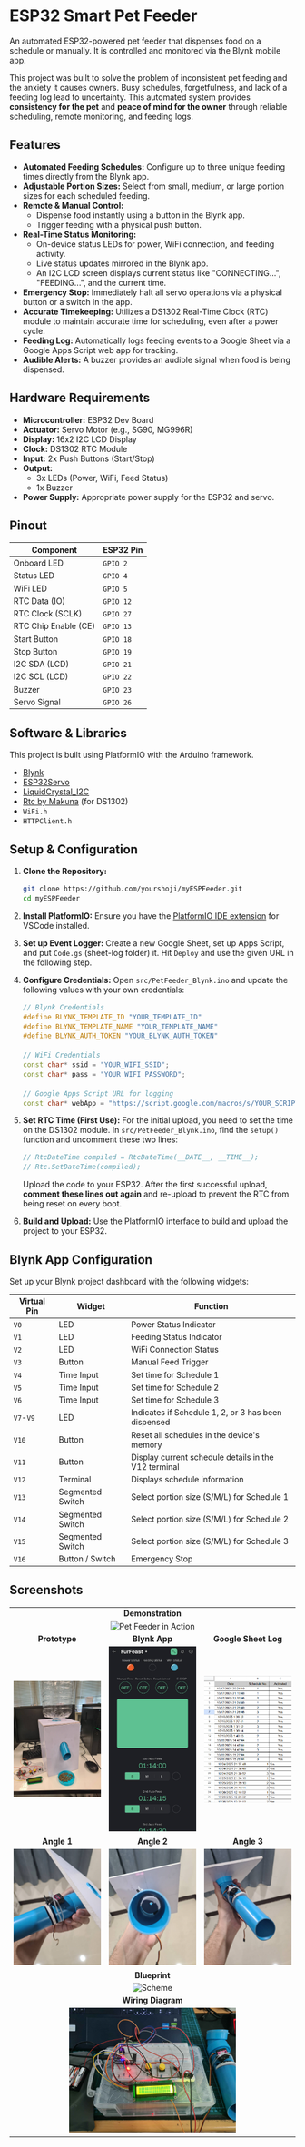 # ESP32 Smart Pet Feeder

An automated ESP32-powered pet feeder that dispenses food on a schedule or manually. It is controlled and monitored via the Blynk mobile app.

This project was built to solve the problem of inconsistent pet feeding and the anxiety it causes owners. Busy schedules, forgetfulness, and lack of a feeding log lead to uncertainty. This automated system provides **consistency for the pet** and **peace of mind for the owner** through reliable scheduling, remote monitoring, and feeding logs.

## Features

*   **Automated Feeding Schedules:** Configure up to three unique feeding times directly from the Blynk app.
*   **Adjustable Portion Sizes:** Select from small, medium, or large portion sizes for each scheduled feeding.
*   **Remote & Manual Control:**
    *   Dispense food instantly using a button in the Blynk app.
    *   Trigger feeding with a physical push button.
*   **Real-Time Status Monitoring:**
    *   On-device status LEDs for power, WiFi connection, and feeding activity.
    *   Live status updates mirrored in the Blynk app.
    *   An I2C LCD screen displays current status like "CONNECTING...", "FEEDING...", and the current time.
*   **Emergency Stop:** Immediately halt all servo operations via a physical button or a switch in the app.
*   **Accurate Timekeeping:** Utilizes a DS1302 Real-Time Clock (RTC) module to maintain accurate time for scheduling, even after a power cycle.
*   **Feeding Log:** Automatically logs feeding events to a Google Sheet via a Google Apps Script web app for tracking.
*   **Audible Alerts:** A buzzer provides an audible signal when food is being dispensed.

## Hardware Requirements

*   **Microcontroller:** ESP32 Dev Board
*   **Actuator:** Servo Motor (e.g., SG90, MG996R)
*   **Display:** 16x2 I2C LCD Display
*   **Clock:** DS1302 RTC Module
*   **Input:** 2x Push Buttons (Start/Stop)
*   **Output:**
    *   3x LEDs (Power, WiFi, Feed Status)
    *   1x Buzzer
*   **Power Supply:** Appropriate power supply for the ESP32 and servo.

## Pinout

| Component          | ESP32 Pin      |
| ------------------ | -------------- |
| Onboard LED        | `GPIO 2`       |
| Status LED         | `GPIO 4`       |
| WiFi LED           | `GPIO 5`       |
| RTC Data (IO)      | `GPIO 12`      |
| RTC Clock (SCLK)   | `GPIO 27`      |
| RTC Chip Enable (CE) | `GPIO 13`      |
| Start Button       | `GPIO 18`      |
| Stop Button        | `GPIO 19`      |
| I2C SDA (LCD)      | `GPIO 21`      |
| I2C SCL (LCD)      | `GPIO 22`      |
| Buzzer             | `GPIO 23`      |
| Servo Signal       | `GPIO 26`      |

## Software & Libraries

This project is built using PlatformIO with the Arduino framework.

*   [Blynk](https://github.com/blynkkk/blynk-library)
*   [ESP32Servo](https://github.com/madhephaestus/ESP32Servo)
*   [LiquidCrystal_I2C](https://github.com/johnrickman/LiquidCrystal_I2C)
*   [Rtc by Makuna](https://github.com/Makuna/Rtc) (for DS1302)
*   `WiFi.h`
*   `HTTPClient.h`

## Setup & Configuration

1.  **Clone the Repository:**
    ```bash
    git clone https://github.com/yourshoji/myESPFeeder.git
    cd myESPFeeder
    ```

2.  **Install PlatformIO:** Ensure you have the [PlatformIO IDE extension](https://platformio.org/platformio-ide) for VSCode installed.

3.  **Set up Event Logger:** Create a new Google Sheet, set up Apps Script, and put `Code.gs` (sheet-log folder) it. Hit `Deploy` and use the given URL in the following step.

4.  **Configure Credentials:** Open `src/PetFeeder_Blynk.ino` and update the following values with your own credentials:

    ```cpp
    // Blynk Credentials
    #define BLYNK_TEMPLATE_ID "YOUR_TEMPLATE_ID"
    #define BLYNK_TEMPLATE_NAME "YOUR_TEMPLATE_NAME"
    #define BLYNK_AUTH_TOKEN "YOUR_BLYNK_AUTH_TOKEN"

    // WiFi Credentials
    const char* ssid = "YOUR_WIFI_SSID";
    const char* pass = "YOUR_WIFI_PASSWORD";

    // Google Apps Script URL for logging
    const char* webApp = "https://script.google.com/macros/s/YOUR_SCRIPT_ID/exec";
    ```
    
5.  **Set RTC Time (First Use):** For the initial upload, you need to set the time on the DS1302 module. In `src/PetFeeder_Blynk.ino`, find the `setup()` function and uncomment these two lines:
    ```cpp
    // RtcDateTime compiled = RtcDateTime(__DATE__, __TIME__);
    // Rtc.SetDateTime(compiled);
    ```
    Upload the code to your ESP32. After the first successful upload, **comment these lines out again** and re-upload to prevent the RTC from being reset on every boot.

6.  **Build and Upload:** Use the PlatformIO interface to build and upload the project to your ESP32.

## Blynk App Configuration

Set up your Blynk project dashboard with the following widgets:

| Virtual Pin | Widget                   | Function                                           |
| ----------- | ------------------------ | -------------------------------------------------- |
| `V0`        | LED                      | Power Status Indicator                             |
| `V1`        | LED                      | Feeding Status Indicator                           |
| `V2`        | LED                      | WiFi Connection Status                             |
| `V3`        | Button                   | Manual Feed Trigger                                |
| `V4`        | Time Input               | Set time for Schedule 1                            |
| `V5`        | Time Input               | Set time for Schedule 2                            |
| `V6`        | Time Input               | Set time for Schedule 3                            |
| `V7`-`V9`   | LED                      | Indicates if Schedule 1, 2, or 3 has been dispensed|
| `V10`       | Button                   | Reset all schedules in the device's memory         |
| `V11`       | Button                   | Display current schedule details in the V12 terminal|
| `V12`       | Terminal                 | Displays schedule information                      |
| `V13`       | Segmented Switch         | Select portion size (S/M/L) for Schedule 1         |
| `V14`       | Segmented Switch         | Select portion size (S/M/L) for Schedule 2         |
| `V15`       | Segmented Switch         | Select portion size (S/M/L) for Schedule 3         |
| `V16`       | Button / Switch          | Emergency Stop                                     |

## Screenshots
<table width="100%">
  <tr>
    <td align="center" colspan="3"><strong>Demonstration</strong></td>
  </tr>
  <tr>
    <td align="center" colspan="3">
      <img src="https://raw.githubusercontent.com/yourshoji/myESPFeeder/main/img/gif.gif" alt="Pet Feeder in Action" width="50%">
    </td>
  </tr>
  <tr>
    <td align="center" width="33%"><strong>Prototype</strong></td>
    <td align="center" width="33%"><strong>Blynk App</strong></td>
    <td align="center" width="33%"><strong>Google Sheet Log</strong></td>
  </tr>
  <tr>
    <td><img src="https://raw.githubusercontent.com/yourshoji/myESPFeeder/main/img/model.jpg" alt="Prototype" width="100%"></td>
    <td><img src="https://raw.githubusercontent.com/yourshoji/myESPFeeder/main/img/blynk.jpg" alt="Blynk" width="100%"></td>
    <td><img src="https://raw.githubusercontent.com/yourshoji/myESPFeeder/main/img/logger.png" alt="Logger" width="100%"></td>
  </tr>
  
  <tr>
    <td align="center"><strong>Angle 1</strong></td>
    <td align="center"><strong>Angle 2</strong></td>
    <td align="center"><strong>Angle 3</strong></td>
  </tr>
  <tr>
    <td><img src="https://raw.githubusercontent.com/yourshoji/myESPFeeder/main/img/compo3.jpg" alt="Angle1" width="100%"></td>
    <td><img src="https://raw.githubusercontent.com/yourshoji/myESPFeeder/main/img/compo2.jpg" alt="Angle2" width="100%"></td>
    <td><img src="https://raw.githubusercontent.com/yourshoji/myESPFeeder/main/img/compo1.jpg" alt="Angle3" width="100%"></td>
  </tr>

  <tr>
    <td align="center" colspan="3"><strong>Blueprint</strong></td>
  </tr>
  <tr>
    <td align="center" colspan="3">
      <img src="https://raw.githubusercontent.com/yourshoji/myESPFeeder/main/img/feeder.png" alt="Scheme" width="33%">
    </td>
  </tr>
  
  <tr>
    <td align="center" colspan="3"><strong>Wiring Diagram</strong></td>
  </tr>
  <tr>
    <td align="center" colspan="3">
      <img src="https://raw.githubusercontent.com/yourshoji/myESPFeeder/main/img/overall1.jpg" alt="Wiring Diagram" width="60%">
    </td>
  </tr>
</table>
